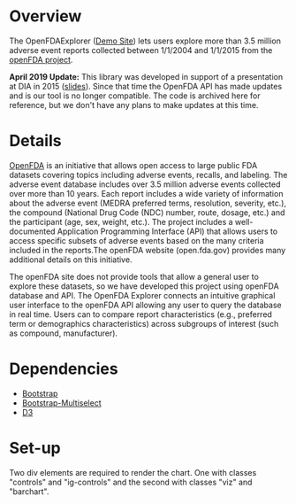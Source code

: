 <h1>Overview</h1>
<p> The OpenFDAExplorer (<a href="http://graphics.rhoworld.com/tools/openFDA/">Demo Site</a>) lets users explore more than 3.5 million adverse event reports collected between 1/1/2004 and 1/1/2015 from the <a href="https://open.fda.gov/">openFDA project</a>.  </p>

<p> <strong>April 2019 Update:</strong> This library was developed in support of a presentation at DIA in 2015 (<a href="https://rhoinc.github.io/publication-library/pubs/DIA2015_Wildfire.pptx">slides</a>). Since that time the OpenFDA API has made updates and is our tool is no longer compatible. The code is archived here for reference, but we don't have any plans to make updates at this time. </p>

<h1>Details</h1>
<p><a href="https://open.fda.gov/">OpenFDA</a> is an initiative that allows open access to large public FDA datasets covering topics including adverse events, recalls, and labeling. The adverse event database includes over 3.5 million adverse events collected over more than 10 years. Each report includes a wide variety of information about the adverse event (MEDRA preferred terms, resolution, severity, etc.), the compound (National Drug Code (NDC) number, route, dosage, etc.) and the participant (age, sex, weight, etc.). The project includes a well-documented Application Programming Interface (API) that allows users to access specific subsets of adverse events based on the many criteria included in the reports.The openFDA website (open.fda.gov) provides many additional details on this initiative.</p>

<p>The openFDA site does not provide tools that allow a general user to explore these datasets, so we have developed this project using openFDA database and API. The OpenFDA Explorer connects an intuitive graphical user interface to the openFDA API allowing any user to query the database in real time. Users can to compare report characteristics (e.g., preferred term or demographics characteristics) across subgroups of interest (such as compound, manufacturer).</p>

<h1>Dependencies</h1>
<ul>
	<li> <a href="http://getbootstrap.com/">Bootstrap</a></li>
	<li> <a href="https://github.com/davidstutz/bootstrap-multiselect">Bootstrap-Multiselect</a></li>
	<li> <a href="http://www.d3js.org">D3</a></li>
</ul>

<h1>Set-up</h1>
Two div elements are required to render the chart. One with classes "controls" and "ig-controls" and the second with classes "viz" and "barchart".
